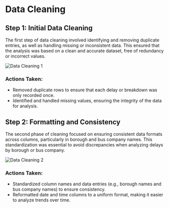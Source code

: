 
# Data Cleaning

## Step 1: Initial Data Cleaning
The first step of data cleaning involved identifying and removing duplicate entries, as well as handling missing or inconsistent data. This ensured that the analysis was based on a clean and accurate dataset, free of redundancy or incorrect values.

![Data Cleaning 1](./images/Data%20Cleaning%201.png)

### Actions Taken:
- Removed duplicate rows to ensure that each delay or breakdown was only recorded once.
- Identified and handled missing values, ensuring the integrity of the data for analysis.

## Step 2: Formatting and Consistency
The second phase of cleaning focused on ensuring consistent data formats across columns, particularly in borough and bus company names. This standardization was essential to avoid discrepancies when analyzing delays by borough or bus company.

![Data Cleaning 2](./images/Data%20Cleaning%202.png)

### Actions Taken:
- Standardized column names and data entries (e.g., borough names and bus company names) to ensure consistency.
- Reformatted date and time columns to a uniform format, making it easier to analyze trends over time.
